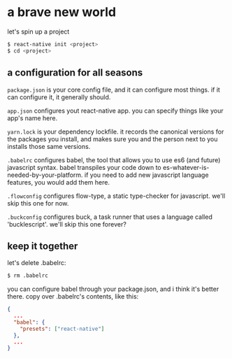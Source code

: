 # a brave new world

let's spin up a project

```sh
$ react-native init <project>
$ cd <project>
```

## a configuration for all seasons

`package.json` is your core config file, and it can configure most things. if it can configure it, it generally should.

`app.json` configures yout react-native app. you can specify things like your app's name here.

`yarn.lock` is your dependency lockfile. it records the canonical versions for the packages you install, and makes sure you and the person next to you installs those same versions.

`.babelrc` configures babel, the tool that allows you to use es6 (and future) javascript syntax. babel transpiles your code down to es-whatever-is-needed-by-your-platform. if you need to add new javascript language features, you would add them here.

`.flowconfig` configures flow-type, a static type-checker for javascript. we'll skip this one for now.

`.buckconfig` configures buck, a task runner that uses a language called 'bucklescript'. we'll skip this one forever?

## keep it together

let's delete .babelrc:

```sh
$ rm .babelrc
```

you can configure babel through your package.json, and i think it's better there. copy over .babelrc's contents, like this:

```json
{
  ...
  "babel": {
    "presets": ["react-native"]
  },
  ...
}
```
